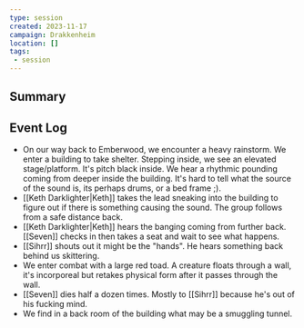 ```yaml
---
type: session
created: 2023-11-17
campaign: Drakkenheim
location: []
tags:
 - session
---
```



## Summary

## Event Log

- On our way back to Emberwood, we encounter a heavy rainstorm. We enter a building to take shelter. Stepping inside, we see an elevated stage/platform. It's pitch black inside. We hear a rhythmic pounding coming from deeper inside the building. It's hard to tell what the source of the sound is, its perhaps drums, or a bed frame ;).
- [[Keth Darklighter|Keth]] takes the lead sneaking into the building to figure out if there is something causing the sound. The group follows from a safe distance back.
- [[Keth Darklighter|Keth]] hears the banging coming from further back. [[Seven]] checks in then takes a seat and wait to see what happens.
- [[Sihrr]] shouts out it might be the "hands". He hears something back behind us skittering.
- We enter combat with a large red toad. A creature floats through a wall, it's incorporeal but retakes physical form after it passes through the wall.
- [[Seven]] dies half a dozen times. Mostly to [[Sihrr]] because he's out of his fucking mind.
- We find in a back room of the building what may be a smuggling tunnel.